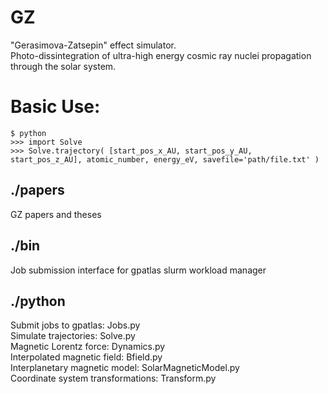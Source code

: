 # GZ
"Gerasimova-Zatsepin" effect simulator.  
Photo-dissintegration of ultra-high energy cosmic ray nuclei propagation 
through the solar system.  

# Basic Use:  
```
$ python  
>>> import Solve  
>>> Solve.trajectory( [start_pos_x_AU, start_pos_y_AU, start_pos_z_AU], atomic_number, energy_eV, savefile='path/file.txt' )  
```  

## ./papers
GZ papers and theses  

## ./bin
Job submission interface for gpatlas slurm workload manager    

## ./python
Submit jobs to gpatlas: Jobs.py  
Simulate trajectories: Solve.py  
Magnetic Lorentz force: Dynamics.py  
Interpolated magnetic field: Bfield.py  
Interplanetary magnetic model: SolarMagneticModel.py  
Coordinate system transformations: Transform.py  
  

